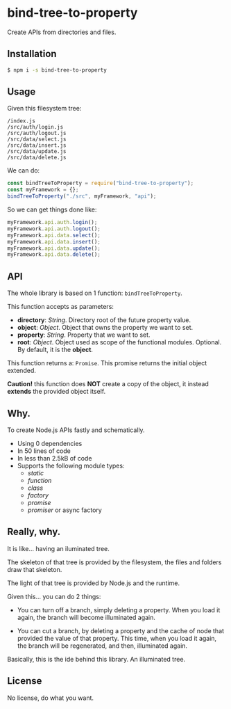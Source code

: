 # bind-tree-to-property

Create APIs from directories and files.

## Installation

```sh
$ npm i -s bind-tree-to-property
```

## Usage

Given this filesystem tree:

```
/index.js
/src/auth/login.js
/src/auth/logout.js
/src/data/select.js
/src/data/insert.js
/src/data/update.js
/src/data/delete.js
```

We can do:

```js
const bindTreeToProperty = require("bind-tree-to-property");
const myFramework = {};
bindTreeToProperty("./src", myFramework, "api");
```

So we can get things done like:

```js
myFramework.api.auth.login();
myFramework.api.auth.logout();
myFramework.api.data.select();
myFramework.api.data.insert();
myFramework.api.data.update();
myFramework.api.data.delete();
```

## API

The whole library is based on 1 function: `bindTreeToProperty`.

This function accepts as parameters:

  - **directory**: *String*. Directory root of the future property value.
  - **object**: *Object*. Object that owns the property we want to set.
  - **property**: *String*. Property that we want to set.
  - **root**: *Object*. Object used as scope of the functional modules. Optional. By default, it is the **object**.

This function returns a: `Promise`. This promise returns the initial object extended.

**Caution!** this function does **NOT** create a copy of the object, it instead **extends** the provided object itself.

## Why.

To create Node.js APIs fastly and schematically.

- Using 0 dependencies
- In 50 lines of code
- In less than 2.5kB of code
- Supports the following module types:
   - *static*
   - *function*
   - *class*
   - *factory*
   - *promise*
   - *promiser* or async factory

## Really, why.

It is like... having an iluminated tree.

The skeleton of that tree is provided by the filesystem, the files and folders draw that skeleton.

The light of that tree is provided by Node.js and the runtime.

Given this... you can do 2 things: 

  - You can turn off a branch, simply deleting a property. When you load it again, the branch will become illuminated again.

  - You can cut a branch, by deleting a property and the cache of node that provided the value of that property. This time, when you load it again, the branch will be regenerated, and then, illuminated again.

Basically, this is the ide behind this library. An illuminated tree.

## License

No license, do what you want.
